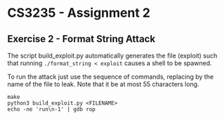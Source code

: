 # CS3235 - Assignment 2

## Exercise 2 - Format String Attack

The script build_exploit.py automatically generates the file (exploit) 
such that running `./format_string < exploit` causes a shell to be spawned.

To run the attack just use the sequence of commands, replacing <FILENAME> by the
name of the file to leak. Note that it be at most 55 characters long.
```
make
python3 build_exploit.py <FILENAME>
echo -ne 'run\n-1' | gdb rop
```
